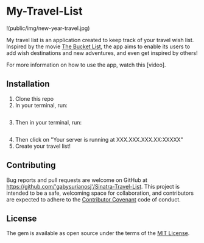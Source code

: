 # My-Travel-List

!(public/img/new-year-travel.jpg)

My travel list is an application created to keep track of your travel wish list. Inspired by the movie [The Bucket List](https://www.youtube.com/watch?v=vc3mkG21ob4), the app aims to enable its users to add wish destinations and new adventures, and even get inspired by others!

For more information on how to use the app, watch this [video].

## Installation

1. Clone this repo
2. In your terminal, run:
```rake db:migrate
```
3. Then in your terminal, run:
```shotgun
```
4. Then click on "Your server is running at XXX.XXX.XXX.XX:XXXXX"
5. Create your travel list!

## Contributing

Bug reports and pull requests are welcome on GitHub at https://github.com/'gabysurianosj'/Sinatra-Travel-List. This project is intended to be a safe, welcoming space for collaboration, and contributors are expected to adhere to the [Contributor Covenant](http://contributor-covenant.org) code of conduct.

## License

The gem is available as open source under the terms of the [MIT License](https://opensource.org/licenses/MIT).
